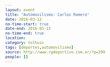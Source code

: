 ```yaml
---
layout: event 
title: "Automovilismo: Carlos Romero"
date: 2016-03-12
no-time-start: true
date-end: 2016-03-13
no-time-end: true
location: 
category: tolhuin
tags: [deportes,automovilismo]
source: http://www.rgdeportivo.com.ar/?p=299
people: []
---
```


